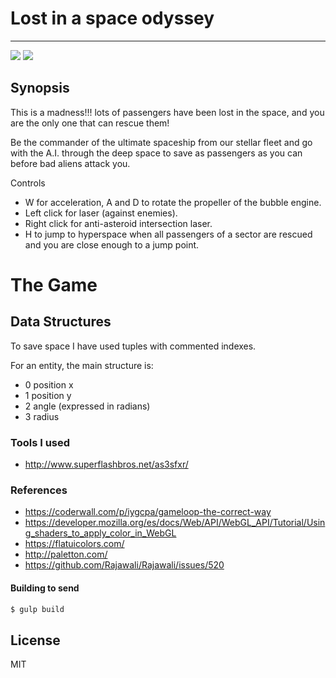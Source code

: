 # Lost in a space odyssey
---
![](https://img.shields.io/badge/js13kGames-2017-b12a34.svg) ![](https://img.shields.io/badge/version-%23desktop-yellow.svg)
## Synopsis
This is a madness!!! lots of passengers have been lost in the space, and you are the only one that can rescue them!

Be the commander of the ultimate spaceship from our stellar fleet and go with the A.I. through the deep space to save as passengers as you can before bad aliens attack you.

Controls
- W for acceleration, A and D to rotate the propeller of the bubble engine.
- Left click for laser (against enemies).
- Right click for anti-asteroid intersection laser.
- H to jump to hyperspace when all passengers of a sector are rescued and you are close enough to a jump point.

# The Game

## Data Structures
To save space I have used tuples with commented indexes.

For an entity, the main structure is:
- 0 position x
- 1 position y
- 2 angle (expressed in radians)
- 3 radius

### Tools I used
- http://www.superflashbros.net/as3sfxr/

### References
- https://coderwall.com/p/iygcpa/gameloop-the-correct-way
- https://developer.mozilla.org/es/docs/Web/API/WebGL_API/Tutorial/Using_shaders_to_apply_color_in_WebGL
- https://flatuicolors.com/
- http://paletton.com/
- https://github.com/Rajawali/Rajawali/issues/520

#### Building to send
```sh
$ gulp build
```

License
----

MIT
